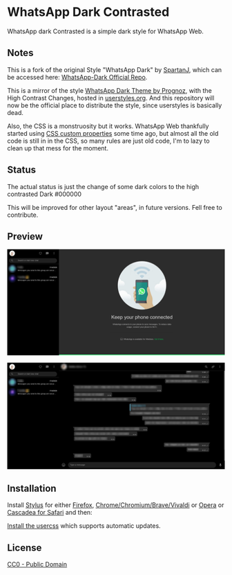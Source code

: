 # WhatsApp Dark Contrasted

WhatsApp dark Contrasted is a simple dark style for WhatsApp Web.

## Notes

This is a fork of the original Style "WhatsApp Dark" by [SpartanJ](https://github.com/SpartanJ/), which can be accessed here: [WhatsApp-Dark Official Repo](https://github.com/SpartanJ/WhatsApp-Dark).

This is a mirror of the style [WhatsApp Dark Theme by Prognoz](https://userstyles.org/styles/142914/), with the High Contrast Changes, hosted in [userstyles.org](https://userstyles.org). And this repository will now be the official place to distribute the style, since userstyles is basically dead.

Also, the CSS is a monstruosity but it works. WhatsApp Web thankfully started using 
[CSS custom properties](https://developer.mozilla.org/en-US/docs/Web/CSS/--*) some time ago, but
almost all the old code is still in in the CSS, so many rules are just old code, I'm to lazy to
clean up that mess for the moment.

## Status

The actual status is just the change of some dark colors to the high contrasted Dark #000000

This will be improved for other layout "areas", in future versions. Fell free to contribute.

## Preview

![Preview of WhatsApp Dark home](./images/screenshots/home.png)

![Preview of WhatsApp Dark chat](./images/screenshots/chat.png)

## Installation

Install [Stylus](https://add0n.com/stylus.html) for either 
[Firefox](https://addons.mozilla.org/en-US/firefox/addon/styl-us/), 
[Chrome/Chromium/Brave/Vivaldi](https://chrome.google.com/webstore/detail/stylus/clngdbkpkpeebahjckkjfobafhncgmne) or 
[Opera](https://addons.opera.com/en-gb/extensions/details/stylus/) or 
[Cascadea for Safari](https://cascadea.app/) and then:

[Install the usercss](https://raw.githubusercontent.com/5jubsDelta/WhatsApp-Dark/master/whatsapp-dark.user.css)
which supports automatic updates.

## License

[CC0 - Public Domain](https://creativecommons.org/share-your-work/public-domain/cc0/)
